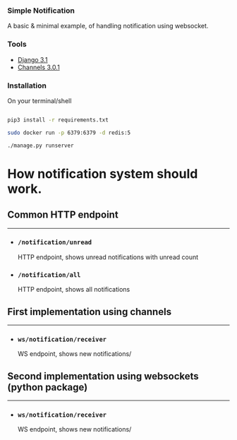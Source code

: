 ### Simple Notification

A basic & minimal example, of handling notification using websocket.

### Tools

- [Django 3.1](https://djangoproject.com)
- [Channels 3.0.1](https://channels.readthedocs.io/en/stable/)

### Installation

On your terminal/shell

```bash

pip3 install -r requirements.txt

sudo docker run -p 6379:6379 -d redis:5

./manage.py runserver

```

# How notification system should work.

## **Common HTTP endpoint**

---

- ### `/notification/unread`

  HTTP endpoint, shows unread notifications with unread count

- ### `/notification/all`

  HTTP endpoint, shows all notifications

## **First implementation using channels**

---

- ### `ws/notification/receiver`

  WS endpoint, shows new notifications/

## **Second implementation using websockets (python package)**

---

- ### `ws/notification/receiver`

  WS endpoint, shows new notifications/
